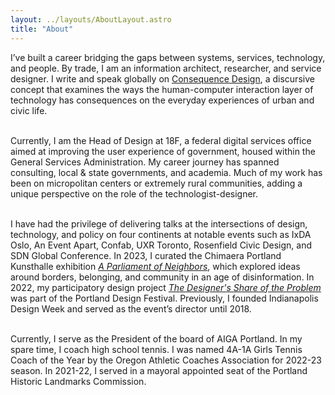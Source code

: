```yaml
---
layout: ../layouts/AboutLayout.astro
title: "About"
---
```


I’ve built a career bridging the gaps between systems, services, technology, and people. By trade, I am an information architect, researcher, and service designer. I write and speak globally on <a href="https://consequencedesign.com">Consequence Design</a>, a discursive concept that examines the ways the human-computer interaction layer of technology has consequences on the everyday experiences of urban and civic life. <br><br>

Currently, I am the Head of Design at 18F, a federal digital services office aimed at improving the user experience of government, housed within the General Services Administration. My career journey has spanned consulting, local & state governments, and academia. Much of my work has been on micropolitan centers or extremely rural communities, adding a unique perspective on the role of the technologist-designer. <br><br>

I have had the privilege of delivering talks at the intersections of design, technology, and policy on four continents at notable events such as IxDA Oslo, An Event Apart, Confab, UXR Toronto, Rosenfield Civic Design, and SDN Global Conference. In 2023, I curated the Chimaera Portland Kunsthalle exhibition <em><a href="https://ronbronson.mmm.page/neighbors">A Parliament of Neighbors</em></a>, which explored ideas around borders, belonging, and community in an age of disinformation. In 2022, my participatory design project <em><a href="https://www.ronbronson.design/posts/designers-share">The Designer's Share of the Problem</a></em> was part of the Portland Design Festival. Previously, I founded Indianapolis Design Week and served as the event’s director until 2018. <br><br>

Currently, I serve as the President of the board of AIGA Portland. In my spare time, I coach high school tennis. I was named 4A-1A Girls Tennis Coach of the Year by the Oregon Athletic Coaches Association for 2022-23 season. In 2021-22, I served in a mayoral appointed seat of the Portland Historic Landmarks Commission.<br><br>
